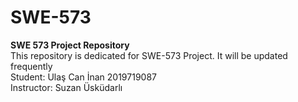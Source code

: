 # SWE-573
**SWE 573 Project Repository** <br>
This repository is dedicated for SWE-573 Project.
It will be updated frequently <br>
Student: Ulaş Can İnan 2019719087 <br>
Instructor: Suzan Üsküdarlı
